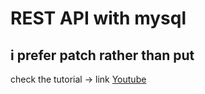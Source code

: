 # REST API with mysql

## i prefer patch rather than put

check the tutorial -> link
[Youtube](https://www.youtube.com/watch?v=eI7Buf4pk6w)
